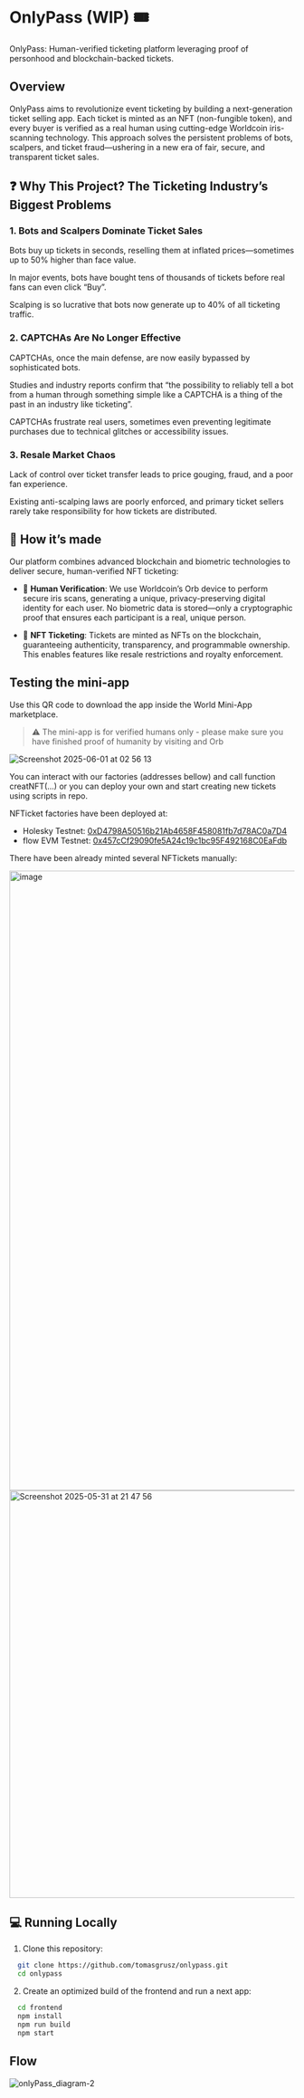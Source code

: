 # OnlyPass (WIP) 🎟️
OnlyPass: Human-verified ticketing platform leveraging proof of personhood and blockchain-backed tickets.

## Overview
OnlyPass aims to revolutionize event ticketing by building a next-generation ticket selling app. Each ticket is minted as an NFT (non-fungible token), and every buyer is verified as a real human using cutting-edge Worldcoin iris-scanning technology. This approach solves the persistent problems of bots, scalpers, and ticket fraud—ushering in a new era of fair, secure, and transparent ticket sales.

## ❓ Why This Project? The Ticketing Industry’s Biggest Problems

### 1. Bots and Scalpers Dominate Ticket Sales

Bots buy up tickets in seconds, reselling them at inflated prices—sometimes up to 50% higher than face value.

In major events, bots have bought tens of thousands of tickets before real fans can even click “Buy”.

Scalping is so lucrative that bots now generate up to 40% of all ticketing traffic.

### 2. CAPTCHAs Are No Longer Effective

CAPTCHAs, once the main defense, are now easily bypassed by sophisticated bots.

Studies and industry reports confirm that “the possibility to reliably tell a bot from a human through something simple like a CAPTCHA is a thing of the past in an industry like ticketing”.

CAPTCHAs frustrate real users, sometimes even preventing legitimate purchases due to technical glitches or accessibility issues.

### 3. Resale Market Chaos

Lack of control over ticket transfer leads to price gouging, fraud, and a poor fan experience.

Existing anti-scalping laws are poorly enforced, and primary ticket sellers rarely take responsibility for how tickets are distributed.

## 🧰 How it’s made

Our platform combines advanced blockchain and biometric technologies to deliver secure, human-verified NFT ticketing:

- 🧍 **Human Verification**: We use Worldcoin’s Orb device to perform secure iris scans, generating a unique, privacy-preserving digital identity for each user. No biometric data is stored—only a cryptographic proof that ensures each participant is a real, unique person.

- 🎫 **NFT Ticketing**: Tickets are minted as NFTs on the blockchain, guaranteeing authenticity, transparency, and programmable ownership. This enables features like resale restrictions and royalty enforcement.

## Testing the mini-app
Use this QR code to download the app inside the World Mini-App marketplace.

> ⚠️ The mini-app is for verified humans only - please make sure you have finished proof of humanity by visiting and Orb

![Screenshot 2025-06-01 at 02 56 13](https://github.com/user-attachments/assets/2c6681a3-6014-4a11-984e-601c1fc89106)

You can interact with our factories (addresses bellow) and call function creatNFT(...) or you can deploy your own and start creating new tickets using scripts in repo.


NFTicket factories have been deployed at:
- Holesky Testnet:  [0xD4798A50516b21Ab4658F458081fb7d78AC0a7D4](https://eth-holesky.blockscout.com/token/0xD4798A50516b21Ab4658F458081fb7d78AC0a7D4)
- flow EVM Testnet: [0x457cCf29090fe5A24c19c1bc95F492168C0EaFdb](https://testnet.flowscan.io/evm/token/0x457cCf29090fe5A24c19c1bc95F492168C0EaFdb)

There have been already minted several NFTickets manually:

<img width="1095" alt="image" src="https://github.com/user-attachments/assets/cfad0693-8b61-4dc8-89a2-cc8babb18989" />


<img width="720" alt="Screenshot 2025-05-31 at 21 47 56" src="https://github.com/user-attachments/assets/b16a1175-98ec-462b-85b1-0d8d83829f9a" />




## 💻 Running Locally
1. Clone this repository:

```bash
  git clone https://github.com/tomasgrusz/onlypass.git
  cd onlypass
```
2. Create an optimized build of the frontend and run a next app:
```bash
  cd frontend
  npm install
  npm run build
  npm start
```

## Flow
![onlyPass_diagram-2](https://github.com/user-attachments/assets/6db41af6-3a1f-417b-9257-843bd8360b28)




